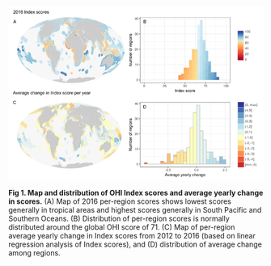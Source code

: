 ![fig 1](../figs/fig1.png)

**Fig 1. Map and distribution of OHI Index scores and average yearly change in scores.**
(A) Map of 2016 per-region scores shows lowest scores generally in tropical areas and highest scores generally in South Pacific and Southern Oceans. (B) Distribution of per-region scores is normally distributed around the global OHI score of 71. (C) Map of per-region average yearly change in Index scores from 2012 to 2016 (based on linear regression analysis of Index scores), and (D) distribution of average change among regions. 
